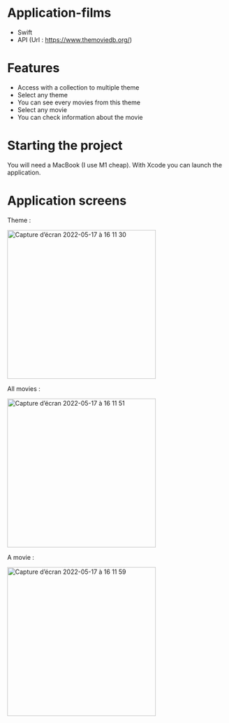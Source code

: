 # Application-films

* Swift
* API (Url : https://www.themoviedb.org/)


# Features

* Access with a collection to multiple theme
* Select any theme
* You can see every movies from this theme
* Select any movie
* You can check information about the movie

# Starting the project

You will need a MacBook (I use M1 cheap).
With Xcode you can launch the application.


# Application screens

Theme :  

<img width="340" alt="Capture d’écran 2022-05-17 à 16 11 30" src="https://user-images.githubusercontent.com/30879857/168831586-5c29d555-781a-444c-a83f-69b3645e11ff.png">


All movies :   

<img width="340" alt="Capture d’écran 2022-05-17 à 16 11 51" src="https://user-images.githubusercontent.com/30879857/168831655-f3482185-7590-4291-8169-be6e39a0a428.png">

A movie :   

<img width="340" alt="Capture d’écran 2022-05-17 à 16 11 59" src="https://user-images.githubusercontent.com/30879857/168831697-848db846-29f6-44bd-b01e-004c31cd4a16.png">

